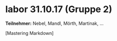 # labor 31.10.17 (Gruppe 2)

**Teilnehmer:** 
Nebel, Mandl, Mörth, Martinak, ...

[Mastering Markdown]
